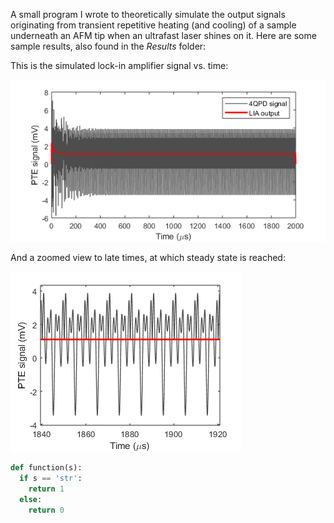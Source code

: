 A small program I wrote to theoretically simulate the output signals originating from transient repetitive heating (and cooling) of a sample underneath an AFM tip when an ultrafast laser shines on it.
Here are some sample results, also found in the *Results* folder:

This is the simulated lock-in amplifier signal vs. time:

![Lock-in amplifier signal vs. time](Results/LIA_signal_vs_time.png)

And a zoomed view to late times, at which steady state is reached:

![Lock-in amplifier signal vs. time (zoom)](Results/LIA_signal_vs_time_zoom.png)

```python
def function(s):
  if s == 'str':
    return 1
  else:
    return 0
```
